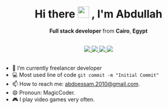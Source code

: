 <h1 align="center">
  <span>
    Hi there
    <img src="https://user-images.githubusercontent.com/45853393/229629933-659375dc-be21-4acf-8c88-0901e702b3be.gif" width="30"/>
  </span>
  , I'm Abdullah
</h1>
<p align="center"><b>Full stack developer</b> from <b>Cairo</b>, <b>Egypt</b></p>

<br>

<div align="center">
  <a href="https://www.facebook.com/abdo.elnegm.779/">
    <img src="https://img.shields.io/badge/-Facebook-4267B2?style=flat&labelColor=4267B2&logo=facebook&logoColor=white&link=https://www.facebook.com/abdo.elnegm.779/"/>
  </a>
  <a href="https://www.linkedin.com/in/abdullah-essam-121a331a1/">
    <img src="https://img.shields.io/badge/-LinkedIn-0a66c2?style=flat&labelColor=0a66c2&logo=linkedin&logoColor=white&link=https://www.linkedin.com/in/abdullah-essam-121a331a1/"/>
  </a>
  <a href="https://www.instagram.com/eng.abdullah_essam/">
    <img src="https://img.shields.io/badge/-Instagram-E1306C?style=flat&labelColor=E1306C&logo=instagram&logoColor=white&link=https://www.instagram.com/eng.abdullah_essam/"/>
  </a>
  <a href="mailto:abdoessam.2010@gmail.com">
    <img src="https://img.shields.io/badge/-Gmail-c0392b?style=flat&labelColor=c0392b&logo=gmail&logoColor=white"/>
  </a>
</div>
<br>

- 🔭 I’m currently freelancer developer
- :computer: Most used line of code `git commit -m "Initial Commit"`
- 📫 How to reach me: abdoessam.2010@gmail.com.
- 😄 Pronoun: MagicCoder.
- :video_game: I play video games very often.

